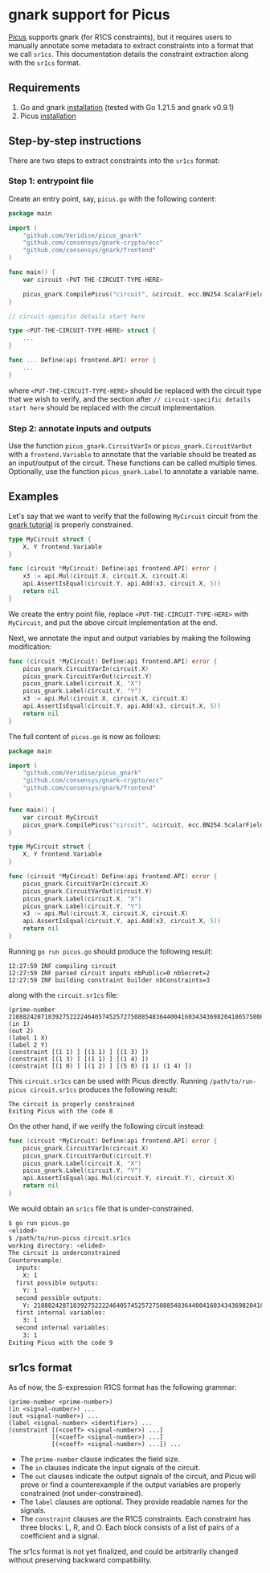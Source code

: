 # gnark support for Picus

[Picus](https://github.com/Veridise/Picus) supports gnark (for R1CS constraints),
but it requires users to manually annotate 
some metadata to extract constraints into a format that we call `sr1cs`. 
This documentation details the constraint extraction along with the `sr1cs` format.

## Requirements

1. Go and gnark [installation](https://docs.gnark.consensys.io/HowTo/get_started) (tested with Go 1.21.5 and gnark v0.9.1) 
2. Picus [installation](https://www.github.com/veridise/picus)

## Step-by-step instructions

There are two steps to extract constraints into the `sr1cs` format:

### Step 1: entrypoint file

Create an entry point, say, `picus.go` with the following content:

```go
package main

import (
	"github.com/Veridise/picus_gnark"
	"github.com/consensys/gnark-crypto/ecc"
	"github.com/consensys/gnark/frontend"
)

func main() {
	var circuit <PUT-THE-CIRCUIT-TYPE-HERE>

	picus_gnark.CompilePicus("circuit", &circuit, ecc.BN254.ScalarField())
}

// circuit-specific details start here

type <PUT-THE-CIRCUIT-TYPE-HERE> struct {
	...
}

func ... Define(api frontend.API) error {
	...
}
```

where `<PUT-THE-CIRCUIT-TYPE-HERE>` should be replaced with the circuit type that we wish to verify, and the section after 
`// circuit-specific details start here` should be replaced with the circuit implementation.

### Step 2: annotate inputs and outputs

Use the function `picus_gnark.CircuitVarIn` or `picus_gnark.CircuitVarOut` with 
a `frontend.Variable` to annotate that the variable should be treated as an input/output of the circuit.
These functions can be called multiple times.
Optionally, use the function `picus_gnark.Label` to annotate a variable name.

## Examples

Let's say that we want to verify that the following `MyCircuit` circuit from the [gnark tutorial](https://docs.gnark.consensys.io/HowTo/write/circuit_api)
is properly constrained.

```go
type MyCircuit struct {
	X, Y frontend.Variable
}

func (circuit *MyCircuit) Define(api frontend.API) error {
	x3 := api.Mul(circuit.X, circuit.X, circuit.X)
	api.AssertIsEqual(circuit.Y, api.Add(x3, circuit.X, 5))
	return nil
}
```

We create the entry point file, replace `<PUT-THE-CIRCUIT-TYPE-HERE>` with `MyCircuit`, 
and put the above circuit implementation at the end.

Next, we annotate the input and output variables by making the following modification:


```go
func (circuit *MyCircuit) Define(api frontend.API) error {
	picus_gnark.CircuitVarIn(circuit.X)
	picus_gnark.CircuitVarOut(circuit.Y)
	picus_gnark.Label(circuit.X, "X")
	picus_gnark.Label(circuit.Y, "Y")
	x3 := api.Mul(circuit.X, circuit.X, circuit.X)
	api.AssertIsEqual(circuit.Y, api.Add(x3, circuit.X, 5))
	return nil
}
```

The full content of `picus.go` is now as follows:

```go
package main

import (
	"github.com/Veridise/picus_gnark"
	"github.com/consensys/gnark-crypto/ecc"
	"github.com/consensys/gnark/frontend"
)

func main() {
	var circuit MyCircuit
	picus_gnark.CompilePicus("circuit", &circuit, ecc.BN254.ScalarField())
}

type MyCircuit struct {
	X, Y frontend.Variable
}

func (circuit *MyCircuit) Define(api frontend.API) error {
	picus_gnark.CircuitVarIn(circuit.X)
	picus_gnark.CircuitVarOut(circuit.Y)
	picus_gnark.Label(circuit.X, "X")
	picus_gnark.Label(circuit.Y, "Y")
	x3 := api.Mul(circuit.X, circuit.X, circuit.X)
	api.AssertIsEqual(circuit.Y, api.Add(x3, circuit.X, 5))
	return nil
}
```

Running `go run picus.go` should produce the following result:

```
12:27:59 INF compiling circuit
12:27:59 INF parsed circuit inputs nbPublic=0 nbSecret=2
12:27:59 INF building constraint builder nbConstraints=3
```

along with the `circuit.sr1cs` file:

```
(prime-number 21888242871839275222246405745257275088548364400416034343698204186575808495617)
(in 1)
(out 2)
(label 1 X)
(label 2 Y)
(constraint [(1 1) ] [(1 1) ] [(1 3) ])
(constraint [(1 3) ] [(1 1) ] [(1 4) ])
(constraint [(1 0) ] [(1 2) ] [(5 0) (1 1) (1 4) ])
```

This `circuit.sr1cs` can be used with Picus directly. Running `/path/to/run-picus circuit.sr1cs` produces the following result:

```
The circuit is properly constrained
Exiting Picus with the code 8
```

On the other hand, if we verify the following circuit instead:

```go
func (circuit *MyCircuit) Define(api frontend.API) error {
	picus_gnark.CircuitVarIn(circuit.X)
	picus_gnark.CircuitVarOut(circuit.Y)
	picus_gnark.Label(circuit.X, "X")
	picus_gnark.Label(circuit.Y, "Y")
	api.AssertIsEqual(api.Mul(circuit.Y, circuit.Y), circuit.X)
	return nil
}
```

We would obtain an `sr1cs` file that is under-constrained.

```bash
$ go run picus.go
<elided>
$ /path/to/run-picus circuit.sr1cs 
working directory: <elided>
The circuit is underconstrained
Counterexample:
  inputs:
    X: 1
  first possible outputs:
    Y: 1
  second possible outputs:
    Y: 21888242871839275222246405745257275088548364400416034343698204186575808495616
  first internal variables:
    3: 1
  second internal variables:
    3: 1
Exiting Picus with the code 9
```

## sr1cs format 

As of now, the S-expression R1CS format has the following grammar:

```
(prime-number <prime-number>)
(in <signal-number>) ...
(out <signal-number>) ...
(label <signal-number> <identifier>) ...
(constraint [(<coeff> <signal-number>) ...]
            [(<coeff> <signal-number>) ...]
            [(<coeff> <signal-number>) ...]) ...
```

- The `prime-number` clause indicates the field size.
- The `in` clauses indicate the input signals of the circuit.
- The `out` clauses indicate the output signals of the circuit, and Picus will prove or find a counterexample if the output variables are properly constrained (not under-constrained).
- The `label` clauses are optional. They provide readable names for the signals.
- The `constraint` clauses are the R1CS constraints. Each constraint has three blocks: L, R, and O. Each block consists of a list of pairs of a coefficient and a signal.

The sr1cs format is not yet finalized, and could be arbitrarily changed without preserving backward compatibility.
